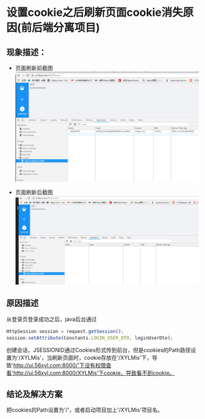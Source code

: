 
# 设置cookie之后刷新页面cookie消失原因(前后端分离项目)
## 现象描述：
* 页面刷新前截图
![页面刷新前](/images/cookie-refresh-before.png)

* 页面刷新后截图
![页面刷新后](/images/cookie-refresh-after.png)


## 原因描述
从登录页登录成功之后，java后台通过  

```javascript
HttpSession session = request.getSession();
session.setAttribute(Constants.LOGIN_USER_DTO, loginUserDto);  
```
创建会话，JSESSIONID通过Cookies形式传到前台，但是cookies的Path路径设置为'/XYLMis'，当刷新页面时，cookie存放在'/XYLMis'下，导致'http://ui.56xyl.com:8000/'下没有权限查看'http://ui.56xyl.com:8000/XYLMis'下cookie，导致看不到cookie。

## 结论及解决方案
把cookies的Path设置为'/'，或者启动项目加上'/XYLMis'项目名。

 


